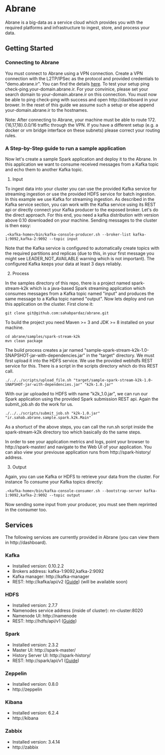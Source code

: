 # Abrane

Abrane is a big-data as a service cloud which provides you with the required platforms and infrastructure to ingest, store, and process your data.

## Getting Started
### Connecting to Abrane
You must connect to Abrane using a VPN connection. 
Create a VPN connection with the L2TP/IPSec as the protocol and provided credentials to "demo.abrane.ir". You can find the details [here](vpn/README.md).
To test your setup ping check-ping.your-domain.abrane.ir.
For your convinice, please set your search domain to your-domain.abrane.ir on this connection. You must now be able to ping check-ping with success and open http://dashboard in your brower. In the reset of this guide we assume such a setup or else append your-domain.abrane.ir to the hostnames.

Note: After connecting to Abrane, your machine must be able to route 172.{16,17,18}.0.0/16 traffic through the VPN. If you have a different setup (e.g. a docker or vm bridge interface on these subnets) please correct your routing rules.

### A Step-by-Step guide to run a sample application
Now let's create a sample Spark application and deploy it to the Abrane. In this application we want to consume received messages from a Kafka topic and echo them to another Kafka topic.

1. Input

To ingest data into your cluster you can use the provided Kafka service for streaming ingestion or use the provided HDFS service for batch ingestion. In this example we use Kafka for streaming ingestion. As described in the Kafka service section, you can work with the Kafka service using its REST api or directly connect your Kafka producer to the exposed broker. Let's do the direct approach. For this end, you need a kafka distribution with version above 0.10 downloaded on your machine. Sending messages to the cluster is then easy:

```
.<kafka-home>/bin/kafka-console-producer.sh --broker-list kafka-1:9092,kafka-2:9092 --topic input
```

Note that the Kafka service is configured to automatically create topics with the required partitions and replicas (due to this, in your first message you might see LEADER_NOT_AVAILABLE warning which is not important). The configured Kafka keeps your data at least 3 days reliably.

2. Process

In the samples directory of this repo, there is a project named spark-stream-k2k which is a java-based Spark streaming application which consumes messages from a Kafka topic named "input" and produces the same message to a Kafka topic named "output". Now lets deploy and run this application on the cluster. First clone it:

```
git clone git@github.com:sahabpardaz/abrane.git
```

To build the project you need Maven >= 3 and JDK >= 8 installed on your machine.

```
cd abrane/samples/spark-stream-k2k
mvn clean package
```

The build process creates a jar named "sample-spark-stream-k2k-1.0-SNAPSHOT-jar-with-dependencies.jar" in the "target" directory. We must first upload it into the HDFS service. We use the provided webhdfs REST service for this. There is a script in the scripts directory which do this REST call.

```
./../../scripts/upload_file.sh "target/sample-spark-stream-k2k-1.0-SNAPSHOT-jar-with-dependencies.jar" "k2k-1.0.jar"
```

With our jar uploaded to HDFS with name "k2k_1.0.jar", we can run our Spark application using the provided Spark submission REST api. Again the submit_job.sh do the work for us.

```
./../../scripts/submit_job.sh "k2k-1.0.jar" "ir.sahab.abrane.sample.spark.k2k.Main"
```

As a shortuct of the above steps, you can call the run.sh script inside the spark-stream-k2k directory too which basically do the same steps.

In order to see your application metrics and logs, point your browser to http://spark-master/ and navigate to the Web UI of your application. You can also view your previouse application runs from http://spark-history/ address.

3. Output

Again, you can use Kafka or HDFS to retrieve your data from the cluster. For instance To consume your Kafka topics directly:

```
.<kafka-home>/bin/kafka-console-consumer.sh --bootstrap-server kafka-1:9092,kafka-2:9092 --topic output
```

Now sending some input from your producer, you must see them reprinted in the consumer too.


## Services
The following services are currently provided in Abrane (you can view them in http://dashboard).

### Kafka
* Installed version: 0.10.2.2
* Brokers address: kafka-1:9092,kafka-2:9092
* Kafka manager: http://kafka-manager
* REST: http://kafka/api/v2 ([Guide](https://docs.confluent.io/current/kafka-rest/docs/api.html#api-v2)) (will be available soon)

### HDFS
* Installed version: 2.7.7
* Namenodes service address (inside of cluster): nn-cluster:8020
* Namenode UI: http://namenode
* REST: http://hdfs/api/v1 ([Guide](https://hadoop.apache.org/docs/r2.7.6/hadoop-project-dist/hadoop-hdfs/WebHDFS.html))

### Spark
* Installed version: 2.3.2
* Master UI: http://spark-master/
* History Server UI: http://spark-history/
* REST: http://spark/api/v1 ([Guide](https://gist.github.com/arturmkrtchyan/5d8559b2911ac951d34a))

### Zeppelin
* Installed version: 0.8.0
* http://zeppelin

### Kibana
* Installed version: 6.2.4
* http://kibana

### Zabbix
* Installed version: 3.4.14
* http://zabbix

